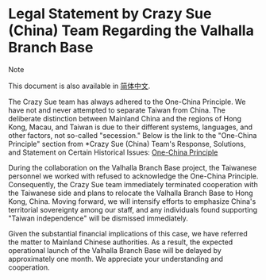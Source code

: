 # Legal Statement by Crazy Sue (China) Team Regarding the Valhalla Branch Base  

> [!NOTE]  
> This document is also available in [简体中文](https://github.com/CrazySue/CrazySue/blob/main/%E7%AE%80%E4%B8%AD-%E5%85%B3%E4%BA%8E%E7%93%A6%E5%B0%94%E5%93%88%E6%8B%89%E5%88%86%E5%9F%BA%E5%9C%B0%E7%9A%84%E6%B3%95%E5%BE%8B%E5%A3%B0%E6%98%8E.md).  

The Crazy Sue team has always adhered to the One-China Principle. We have not and never attempted to separate Taiwan from China. The deliberate distinction between Mainland China and the regions of Hong Kong, Macau, and Taiwan is due to their different systems, languages, and other factors, not so-called "secession." Below is the link to the "One-China Principle" section from *Crazy Sue (China) Team's Response, Solutions, and Statement on Certain Historical Issues: [One-China Principle](https://github.com/CrazySue/CrazySue/blob/main/English-%E5%85%B3%E4%BA%8E%E5%8E%86%E5%8F%B2%E9%81%97%E7%95%99%E9%97%AE%E9%A2%98%E7%9A%84%E5%9B%9E%E5%BA%94%E3%80%81%E8%A7%A3%E5%86%B3%E6%96%B9%E6%A1%88%E5%92%8C%E5%A3%B0%E6%98%8E.md#the-one-china-principle)  

During the collaboration on the Valhalla Branch Base project, the Taiwanese personnel we worked with refused to acknowledge the One-China Principle. Consequently, the Crazy Sue team immediately terminated cooperation with the Taiwanese side and plans to relocate the Valhalla Branch Base to Hong Kong, China. Moving forward, we will intensify efforts to emphasize China's territorial sovereignty among our staff, and any individuals found supporting "Taiwan independence" will be dismissed immediately.  

Given the substantial financial implications of this case, we have referred the matter to Mainland Chinese authorities. As a result, the expected operational launch of the Valhalla Branch Base will be delayed by approximately one month. We appreciate your understanding and cooperation.
